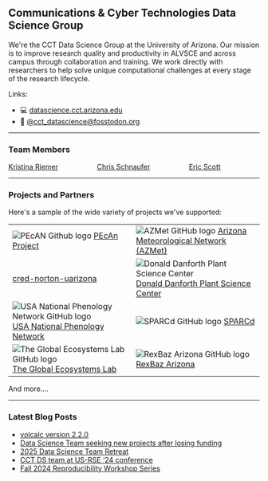 ## Communications & Cyber Technologies Data Science Group

We're the CCT Data Science Group at the University of Arizona. Our mission is to improve research quality and productivity in ALVSCE and across campus through collaboration and training. We work directly with researchers to help solve unique computational challenges at every stage of the research lifecycle.

Links:

- 💻 [datascience.cct.arizona.edu](https://datascience.cct.arizona.edu/)
- 🐘 [@cct_datascience@fosstodon.org](https://fosstodon.org/@cct_datascience)

----------------------------------------

### Team Members

[Kristina Riemer](https://github.com/KristinaRiemer) &emsp;&emsp;&emsp;&emsp;&emsp;
[Chris Schnaufer](https://github.com/Chris-Schnaufer) &emsp;&emsp;&emsp;&emsp;&emsp;
[Eric Scott](https://github.com/Aariq) 

----------------------------------------

### Projects and Partners

Here's a sample of the wide variety of projects we've supported:

|          |          |
| :------- | :------- |
| ![PEcAN Github logo](https://github.com/pecanproject.png?size=25)  [PEcAn Project](https://github.com/pecanproject) | ![AZMet GitHub logo](https://github.com/uace-azmet.png?size=25)  [Arizona Meteorological Network (AZMet)](https://github.com/uace-azmet/) |
| [cred-norton-uarizona](https://github.com/cred-norton-uarizona) | ![Donald Danforth Plant Science Center](https://github.com/danforthcenter.png?size=25) [Donald Danforth Plant Science Center](https://github.com/danforthcenter) |
| ![USA National Phenology Network GitHub logo](https://github.com/usa-npn.png?size=25) [USA National Phenology Network](https://github.com/usa-npn/) | ![SPARCd GitHub logo](https://github.com/CulverLab.png?size=25) [SPARCd](https://github.com/CulverLab/sparcd) |
| ![The Global Ecosystems Lab GitHub logo](https://github.com/EcosystemEcologyLab.png?size=25) [The Global Ecosystems Lab](https://github.com/EcosystemEcologyLab) | ![RexBaz Arizona GitHub logo](https://github.com/resbazaz.png?size=25) [RexBaz Arizona](https://github.com/resbazaz) |

And more....

----------------------------------------

### Latest Blog Posts

<!-- BLOG-POST-LIST:START -->
- [volcalc version 2.2.0](https://datascience.cct.arizona.edu/news/volcalc-version-220)
- [Data Science Team seeking new projects after losing funding](https://datascience.cct.arizona.edu/news/data-science-team-seeking-new-projects-after-losing-funding)
- [2025 Data Science Team Retreat](https://datascience.cct.arizona.edu/news/2025-data-science-team-retreat)
- [CCT DS team at US-RSE ‘24 conference](https://datascience.cct.arizona.edu/news/cct-ds-team-us-rse-24-conference)
- [Fall 2024 Reproducibility Workshop Series](https://datascience.cct.arizona.edu/news/fall-2024-reproducibility-workshop-series)
<!-- BLOG-POST-LIST:END -->
